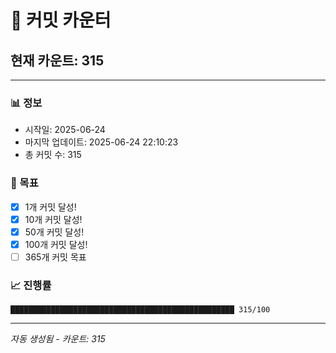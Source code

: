 # 🔢 커밋 카운터

## 현재 카운트: 315

---

### 📊 정보
- 시작일: 2025-06-24
- 마지막 업데이트: 2025-06-24 22:10:23
- 총 커밋 수: 315

### 🎯 목표
- [x] 1개 커밋 달성!
- [x] 10개 커밋 달성!
- [x] 50개 커밋 달성!
- [x] 100개 커밋 달성!
- [ ] 365개 커밋 목표

### 📈 진행률
```
██████████████████████████████████████████████████ 315/100
```

---
*자동 생성됨 - 카운트: 315*
